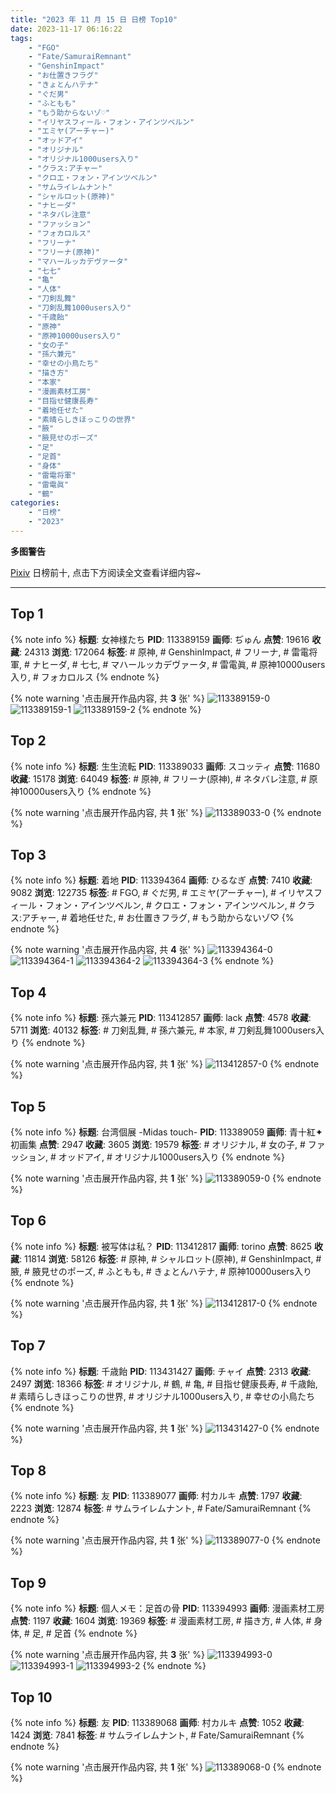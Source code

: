```yaml
---
title: "2023 年 11 月 15 日 日榜 Top10"
date: 2023-11-17 06:16:22
tags:
    - "FGO"
    - "Fate/SamuraiRemnant"
    - "GenshinImpact"
    - "お仕置きフラグ"
    - "きょとんハテナ"
    - "ぐだ男"
    - "ふともも"
    - "もう助からないゾ♡"
    - "イリヤスフィール・フォン・アインツベルン"
    - "エミヤ(アーチャー)"
    - "オッドアイ"
    - "オリジナル"
    - "オリジナル1000users入り"
    - "クラス:アチャー"
    - "クロエ・フォン・アインツベルン"
    - "サムライレムナント"
    - "シャルロット(原神)"
    - "ナヒーダ"
    - "ネタバレ注意"
    - "ファッション"
    - "フォカロルス"
    - "フリーナ"
    - "フリーナ(原神)"
    - "マハールッカデヴァータ"
    - "七七"
    - "亀"
    - "人体"
    - "刀剣乱舞"
    - "刀剣乱舞1000users入り"
    - "千歳飴"
    - "原神"
    - "原神10000users入り"
    - "女の子"
    - "孫六兼元"
    - "幸せの小鳥たち"
    - "描き方"
    - "本家"
    - "漫画素材工房"
    - "目指せ健康長寿"
    - "着地任せた"
    - "素晴らしきほっこりの世界"
    - "腋"
    - "腋見せのポーズ"
    - "足"
    - "足首"
    - "身体"
    - "雷電将軍"
    - "雷電眞"
    - "鶴"
categories:
    - "日榜"
    - "2023"
---
```


<i class="fa fa-triangle-exclamation"></i>**多图警告**<i class="fa fa-triangle-exclamation"></i>

[Pixiv](https://www.pixiv.net/) 日榜前十, 点击下方阅读全文查看详细内容~

<!-- more -->

---

## Top 1

{% note info %}
**标题**: 女神様たち
**PID**: 113389159 **画师**: ぢゅん
**点赞**: 19616 **收藏**: 24313 **浏览**: 172064
**标签**: # 原神, # GenshinImpact, # フリーナ, # 雷電将軍, # ナヒーダ, # 七七, # マハールッカデヴァータ, # 雷電眞, # 原神10000users入り, # フォカロルス
{% endnote %}

{% note warning '点击展开作品内容, 共 **3** 张' %}
![113389159-0](https://i.pixiv.re/img-original/img/2023/11/14/00/00/47/113389159_p0.jpg)
![113389159-1](https://i.pixiv.re/img-original/img/2023/11/14/00/00/47/113389159_p1.jpg)
![113389159-2](https://i.pixiv.re/img-original/img/2023/11/14/00/00/47/113389159_p2.jpg)
{% endnote %}

## Top 2

{% note info %}
**标题**: 生生流転
**PID**: 113389033 **画师**: スコッティ
**点赞**: 11680 **收藏**: 15178 **浏览**: 64049
**标签**: # 原神, # フリーナ(原神), # ネタバレ注意, # 原神10000users入り
{% endnote %}

{% note warning '点击展开作品内容, 共 **1** 张' %}
![113389033-0](https://i.pixiv.re/img-original/img/2023/11/14/00/00/14/113389033_p0.jpg)
{% endnote %}

## Top 3

{% note info %}
**标题**: 着地
**PID**: 113394364 **画师**: ひるなぎ
**点赞**: 7410 **收藏**: 9082 **浏览**: 122735
**标签**: # FGO, # ぐだ男, # エミヤ(アーチャー), # イリヤスフィール・フォン・アインツベルン, # クロエ・フォン・アインツベルン, # クラス:アチャー, # 着地任せた, # お仕置きフラグ, # もう助からないゾ♡
{% endnote %}

{% note warning '点击展开作品内容, 共 **4** 张' %}
![113394364-0](https://i.pixiv.re/img-original/img/2023/11/14/06/00/05/113394364_p0.jpg)
![113394364-1](https://i.pixiv.re/img-original/img/2023/11/14/06/00/05/113394364_p1.jpg)
![113394364-2](https://i.pixiv.re/img-original/img/2023/11/14/06/00/05/113394364_p2.jpg)
![113394364-3](https://i.pixiv.re/img-original/img/2023/11/14/06/00/05/113394364_p3.jpg)
{% endnote %}

## Top 4

{% note info %}
**标题**: 孫六兼元
**PID**: 113412857 **画师**: lack
**点赞**: 4578 **收藏**: 5711 **浏览**: 40132
**标签**: # 刀剣乱舞, # 孫六兼元, # 本家, # 刀剣乱舞1000users入り
{% endnote %}

{% note warning '点击展开作品内容, 共 **1** 张' %}
![113412857-0](https://i.pixiv.re/img-original/img/2023/11/15/00/00/32/113412857_p0.png)
{% endnote %}

## Top 5

{% note info %}
**标题**: 台湾個展 -Midas touch-
**PID**: 113389059 **画师**: 青十紅✦初画集
**点赞**: 2947 **收藏**: 3605 **浏览**: 19579
**标签**: # オリジナル, # 女の子, # ファッション, # オッドアイ, # オリジナル1000users入り
{% endnote %}

{% note warning '点击展开作品内容, 共 **1** 张' %}
![113389059-0](https://i.pixiv.re/img-original/img/2023/11/14/00/00/20/113389059_p0.jpg)
{% endnote %}

## Top 6

{% note info %}
**标题**: 被写体は私？
**PID**: 113412817 **画师**: torino
**点赞**: 8625 **收藏**: 11814 **浏览**: 58126
**标签**: # 原神, # シャルロット(原神), # GenshinImpact, # 腋, # 腋見せのポーズ, # ふともも, # きょとんハテナ, # 原神10000users入り
{% endnote %}

{% note warning '点击展开作品内容, 共 **1** 张' %}
![113412817-0](https://i.pixiv.re/img-original/img/2023/11/15/00/00/23/113412817_p0.jpg)
{% endnote %}

## Top 7

{% note info %}
**标题**: 千歳飴
**PID**: 113431427 **画师**: チャイ
**点赞**: 2313 **收藏**: 2497 **浏览**: 18366
**标签**: # オリジナル, # 鶴, # 亀, # 目指せ健康長寿, # 千歳飴, # 素晴らしきほっこりの世界, # オリジナル1000users入り, # 幸せの小鳥たち
{% endnote %}

{% note warning '点击展开作品内容, 共 **1** 张' %}
![113431427-0](https://i.pixiv.re/img-original/img/2023/11/15/20/43/31/113431427_p0.png)
{% endnote %}

## Top 8

{% note info %}
**标题**: 友
**PID**: 113389077 **画师**: 村カルキ
**点赞**: 1797 **收藏**: 2223 **浏览**: 12874
**标签**: # サムライレムナント, # Fate/SamuraiRemnant
{% endnote %}

{% note warning '点击展开作品内容, 共 **1** 张' %}
![113389077-0](https://i.pixiv.re/img-original/img/2023/11/14/00/00/25/113389077_p0.jpg)
{% endnote %}

## Top 9

{% note info %}
**标题**: 個人メモ：足首の骨
**PID**: 113394993 **画师**: 漫画素材工房
**点赞**: 1197 **收藏**: 1604 **浏览**: 19369
**标签**: # 漫画素材工房, # 描き方, # 人体, # 身体, # 足, # 足首
{% endnote %}

{% note warning '点击展开作品内容, 共 **3** 张' %}
![113394993-0](https://i.pixiv.re/img-original/img/2023/11/14/07/00/07/113394993_p0.jpg)
![113394993-1](https://i.pixiv.re/img-original/img/2023/11/14/07/00/07/113394993_p1.jpg)
![113394993-2](https://i.pixiv.re/img-original/img/2023/11/14/07/00/07/113394993_p2.jpg)
{% endnote %}

## Top 10

{% note info %}
**标题**: 友
**PID**: 113389068 **画师**: 村カルキ
**点赞**: 1052 **收藏**: 1424 **浏览**: 7841
**标签**: # サムライレムナント, # Fate/SamuraiRemnant
{% endnote %}

{% note warning '点击展开作品内容, 共 **1** 张' %}
![113389068-0](https://i.pixiv.re/img-original/img/2023/11/14/00/00/22/113389068_p0.jpg)
{% endnote %}
